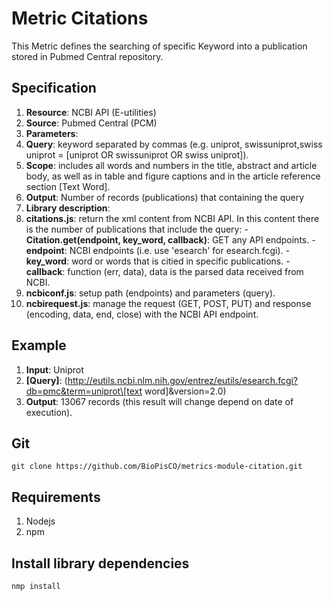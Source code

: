 # Metric Citations

This Metric defines the searching of specific Keyword into a publication stored in Pubmed Central repository.

## Specification

1. **Resource**: NCBI API (E-utilities)
2. **Source**:  Pubmed Central (PCM)
3. **Parameters**:
  1. **Query**: keyword separated by commas (e.g. uniprot, swissuniprot,swiss uniprot = [uniprot OR swissuniprot OR swiss uniprot]).
  2. **Scope**: includes all words and numbers in the title, abstract and article body, as well as in table and figure captions and in the article reference section [Text Word]. 
  3. **Output**: Number of records (publications) that containing the query 
4. **Library description**: 
  1. **citations.js**: return the xml content from NCBI API. In this content there is the number of publications that include the query:
    - **Citation.get(endpoint, key_word, callback)**: GET any API endpoints.
    - **endpoint**: NCBI endpoints (i.e. use 'esearch' for esearch.fcgi).
    - **key_word**: word or words that is citied in specific publications.
    - **callback**: function (err, data),  data is the parsed data received from NCBI.
  2. **ncbiconf.js**: setup path (endpoints) and parameters (query).
  3. **ncbirequest.js**:  manage the request (GET, POST, PUT) and response (encoding, data, end, close) with the NCBI API endpoint.

## Example
1. **Input**: Uniprot
2. **[Query]**: (http://eutils.ncbi.nlm.nih.gov/entrez/eutils/esearch.fcgi?db=pmc&term=uniprot\[text word\]&version=2.0)
3. **Output**: 13067 records (this result will change depend on date of execution).

## Git

```git clone https://github.com/BioPisCO/metrics-module-citation.git```

## Requirements

  1. Nodejs
  2. npm

## Install library dependencies
  ```nmp install```
